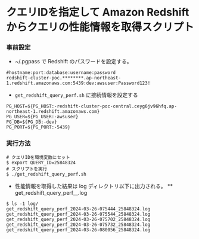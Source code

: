 # クエリIDを指定して Amazon Redshift からクエリの性能情報を取得スクリプト

### 事前設定

* ~/.pgpass で Redshift のパスワードを設定する。

```
#hostname:port:database:username:password
redshift-cluster-poc.********.ap-northeast-1.redshift.amazonaws.com:5439:dev:awsuser:Password123!
```

* `get_redshift_query_perf.sh` に接続情報を設定する

```
PG_HOST=${PG_HOST:-redshift-cluster-poc-central.ceyg6jv96hfq.ap-northeast-1.redshift.amazonaws.com}
PG_USER=${PG_USER:-awsuser}
PG_DB=${PG_DB:-dev}
PG_PORT=${PG_PORT:-5439}
```

### 実行方法
```
# クエリIDを環境変数にセット
$ export QUERY_ID=25848324
# スクリプトを実行
$ ./get_redshift_query_perf.sh 
```

* 性能情報を取得した結果は log ディレクトリ以下に出力される。
** get_redshift_query_perf_<Timestamp>_<Query ID>.log

```
$ ls -1 log/
get_redshift_query_perf_2024-03-26-075444_25848324.log
get_redshift_query_perf_2024-03-26-075544_25848324.log
get_redshift_query_perf_2024-03-26-075702_25848324.log
get_redshift_query_perf_2024-03-26-075732_25848324.log
get_redshift_query_perf_2024-03-26-080056_25848324.log
```
